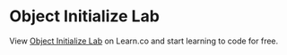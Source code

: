 # Object Initialize Lab
<p class='util--hide'>View <a href='https://learn.co/lessons/phrg-ruby-object-initialize-lab'>Object Initialize Lab</a> on Learn.co and start learning to code for free.</p>
